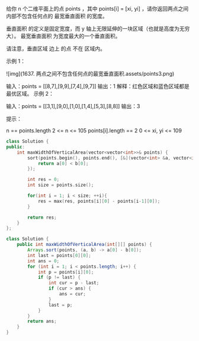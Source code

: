 给你 n 个二维平面上的点 points ，其中 points[i] = [xi, yi] ，请你返回两点之间内部不包含任何点的 最宽垂直面积 的宽度。

垂直面积 的定义是固定宽度，而 y 轴上无限延伸的一块区域（也就是高度为无穷大）。 最宽垂直面积 为宽度最大的一个垂直面积。

请注意，垂直区域 边上 的点 不在 区域内。

 

示例 1：

![img](1637. 两点之间不包含任何点的最宽垂直面积.assets/points3.png)

输入：points = [[8,7],[9,9],[7,4],[9,7]]
输出：1
解释：红色区域和蓝色区域都是最优区域。
示例 2：

输入：points = [[3,1],[9,0],[1,0],[1,4],[5,3],[8,8]]
输出：3


提示：

n == points.length
2 <= n <= 105
points[i].length == 2
0 <= xi, yi <= 109

```c++
class Solution {
public:
    int maxWidthOfVerticalArea(vector<vector<int>>& points) {
        sort(points.begin(), points.end(), [&](vector<int> &a, vector<int> &b){
            return a[0] < b[0];
        });

        int res = 0;
        int size = points.size();

        for(int i = 1; i < size; ++i){
            res = max(res, points[i][0] - points[i-1][0]);
        }

        return res;
    }
};
```

```java
class Solution {
    public int maxWidthOfVerticalArea(int[][] points) {
        Arrays.sort(points, (a, b) -> a[0] - b[0]);
		int last = points[0][0];
		int ans = 0;
		for (int i = 1; i < points.length; i++) {
			int p = points[i][0];
			if (p != last) {
				int cur = p - last;
				if (cur > ans) {
					ans = cur;
				}
				last = p;
			}
		}
		return ans;
    }
}
```

